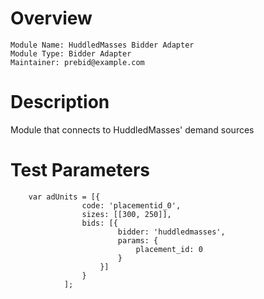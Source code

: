 # Overview

```
Module Name: HuddledMasses Bidder Adapter
Module Type: Bidder Adapter
Maintainer: prebid@example.com
```

# Description

Module that connects to HuddledMasses' demand sources

# Test Parameters
```
    var adUnits = [{
                code: 'placementid_0',
                sizes: [[300, 250]],
                bids: [{
                        bidder: 'huddledmasses',
                        params: {
                            placement_id: 0
                        }
                    }]
                }
            ];
```
